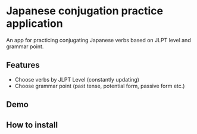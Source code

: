 # Japanese conjugation practice application #

An app for practicing conjugating Japanese verbs based on JLPT level and grammar point. 

## Features
- Choose verbs by JLPT Level (constantly updating)
- Choose grammar point (past tense, potential form, passive form etc.)

## Demo

## How to install